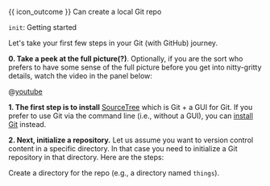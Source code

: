 <span id="prereqs"><panel src="../../revisionControl/repositories/unit-inElsewhere-asFlat.md" boilerplate header="{{ icon_prereq }} %%Project Management → Revision Control → Repositories%%" popup-url="{{ baseUrl }}/revisionControl/repositories" /></span>

<span id="outcomes">{{ icon_outcome }} Can create a local Git repo</span>

<span id="title">`init`: Getting started</span>

<div id="body">

Let's take your first few steps in your Git (with GitHub) journey.

<span class="non-printable">

**0. Take a peek at the full picture(?)**. Optionally, if you are the sort who prefers to have some sense of the full picture before you get into nitty-gritty details, watch the video in the panel below:
</span>

<panel header="%%{{ icon_resource }} Git Overview%%" class="non-printable">

@[youtube](v40b3ExbM0c)

</panel><p/>

**1. The first step is to install** [SourceTree](https://www.sourcetreeapp.com/) which is Git + a GUI for Git. If you prefer to use Git via the command line (i.e., without a GUI), you can [install Git](https://git-scm.com/book/en/v2/Getting-Started-Installing-Git) instead.

**2. Next, initialize a repository.** Let us assume you want to version control content in a specific directory. In that case you need to initialize a Git repository in that directory. Here are the steps:

Create a directory for the repo (e.g., a directory named `things`).

<tabs>
  <tab header="SourceTree">
    <include src="./sourcetree.md" />
  </tab>
  <tab header="CLI">
    <include src="./cli.md" />
  </tab>
</tabs>

</div>

<div id="extras">
</div>
